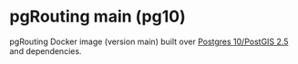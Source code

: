 # pgRouting main (pg10)

pgRouting Docker image (version main) built over [Postgres 10/PostGIS 2.5](https://hub.docker.com/r/postgis/postgis/tags?page=1&name=10-2.5) and dependencies.
